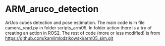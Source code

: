 # ARM_aruco_detection
ArUco cubes detection and pose estimation. The main code is in file camera_read.py in folder scripts_arm05. In folder action there is a try of creating an action in ROS2. The rest of code (more or less modified) is from https://github.com/kamilmlodzikowski/arm05_sim.git
